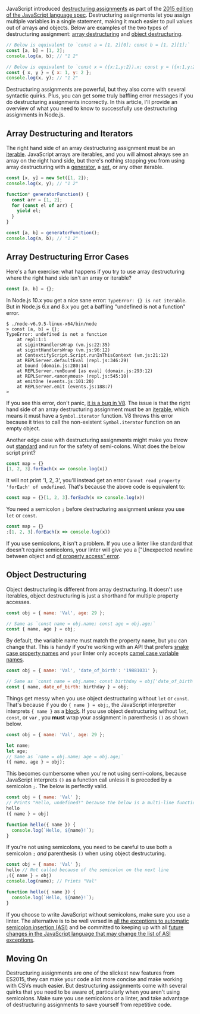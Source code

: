 JavaScript introduced [destructuring assignments](https://developer.mozilla.org/en-US/docs/Web/JavaScript/Reference/Operators/Destructuring_assignment) as part of the [2015 edition of the JavaScript language spec](https://www.ecma-international.org/ecma-262/6.0/). Destructuring assignments let you assign multiple variables in a single statement, making it much easier to pull values out of arrays and objects.
Below are examples of the two types of destructuring assignment: [array destructuring](https://developer.mozilla.org/en-US/docs/Web/JavaScript/Reference/Operators/Destructuring_assignment#Array_destructuring) and [object destructuring](https://developer.mozilla.org/en-US/docs/Web/JavaScript/Reference/Operators/Destructuring_assignment#Object_destructuring).

```javascript
// Below is equivalent to `const a = [1, 2][0]; const b = [1, 2][1];`
const [a, b] = [1, 2];
console.log(a, b); // "1 2"

// Below is equivalent to `const x = ({x:1,y:2}).x; const y = ({x:1,y:2}).y;`
const { x, y } = { x: 1, y: 2 };
console.log(x, y); // "1 2"
```

Destructuring assignments are powerful, but they also come with several
syntactic quirks. Plus, you can get some truly baffling error
messages if you do destructuring assignments incorrectly. In this article,
I'll provide an overview of what you need to know to successfully use
destructuring assignments in Node.js.

Array Destructuring and Iterators
---------------------------------

The right hand side of an array destructuring assignment must be an
[iterable](https://developer.mozilla.org/en-US/docs/Web/JavaScript/Guide/Iterators_and_Generators#Iterables). JavaScript arrays are iterables, and you will
almost always see an array on the right hand side, but there's nothing stopping you from
using array destructuring with a [generator](http://es2015generators.com/),
a [set](https://developer.mozilla.org/en-US/docs/Web/JavaScript/Reference/Global_Objects/Set), or any other iterable.

```javascript
const [x, y] = new Set([1, 2]);
console.log(x, y); // "1 2"

function* generatorFunction() {
  const arr = [1, 2];
  for (const el of arr) {
    yield el;
  }
}

const [a, b] = generatorFunction();
console.log(a, b); // "1 2"
```

Array Destructuring Error Cases
-------------------------------

Here's a fun exercise: what happens if you try to use array destructuring where
the right hand side isn't an array or iterable?

```javascript
const [a, b] = {};
```

In Node.js 10.x you get a nice sane error: `TypeError: {} is not iterable`. But in Node.js 6.x and 8.x you get a baffling "undefined is not a function" error.

```
$ ./node-v6.9.5-linux-x64/bin/node
> const [a, b] = {};
TypeError: undefined is not a function
    at repl:1:1
    at sigintHandlersWrap (vm.js:22:35)
    at sigintHandlersWrap (vm.js:96:12)
    at ContextifyScript.Script.runInThisContext (vm.js:21:12)
    at REPLServer.defaultEval (repl.js:346:29)
    at bound (domain.js:280:14)
    at REPLServer.runBound [as eval] (domain.js:293:12)
    at REPLServer.<anonymous> (repl.js:545:10)
    at emitOne (events.js:101:20)
    at REPLServer.emit (events.js:188:7)
>
```

If you see this error, don't panic, [it is a bug in V8](https://bugs.chromium.org/p/v8/issues/detail?id=5532). The issue is that
the right hand side of an array destructuring assignment must be an [iterable](http://thecodebarbarian.com/getting-started-with-async-iterators-in-node-js.html#your-first-async-iterator), which means it must have a `Symbol.iterator` function. V8 throws this error because it tries to call the
non-existent `Symbol.iterator` function on an empty object.

Another edge case with destructuring assignments might make you throw out
[standard](http://npmjs.com/package/standard) and run for the safety of semi-colons. What does the below script print?

```javascript
const map = {}
[1, 2, 3].forEach(x => console.log(x))
```

It will not print '1, 2, 3', you'll instead get an error `Cannot read property 'forEach' of undefined`. That's because the above code is equivalent to:

```javascript
const map = {}[1, 2, 3].forEach(x => console.log(x))
```

You need a semicolon `;` before destructuring assignment _unless_ you use `let`
or `const`.

```javascript
const map = {}
;[1, 2, 3].forEach(x => console.log(x))
```

If you use semicolons, it isn't a problem. If you use a linter like standard
that doesn't require semicolons,
your linter will give you a ["Unexpected newline between object and [ of property access" error](https://eslint.org/docs/2.0.0/rules/no-unexpected-multiline).

Object Destructuring
--------------------

Object destructuring is different from array destructuring. It doesn't use
iterables, object destructuring is just a shorthand for multiple property
accesses.

```javascript
const obj = { name: 'Val', age: 29 };

// Same as `const name = obj.name; const age = obj.age;`
const { name, age } = obj;
```

By default, the variable name must match the property name, but you can
change that. This is handy if you're working with an API that prefers
[snake case property names](https://en.wikipedia.org/wiki/Snake_case) and
your linter only accepts [camel case variable names](https://en.wikipedia.org/wiki/Camel_case).

```javascript
const obj = { name: 'Val', 'date_of_birth': '19881031' };

// Same as `const name = obj.name; const birthday = obj['date_of_birth'];`
const { name, date_of_birth: birthday } = obj;
```

Things get messy when you use object destructuring without `let` or `const`.
That's because if you do `{ name } = obj;`, the JavaScript interpretter
interprets `{ name }` as a [block](https://developer.mozilla.org/en-US/docs/Web/JavaScript/Reference/Statements/block). If you use object destructuring without `let`, `const`, or `var` , you **must** wrap your assignment in parenthesis `()` as shown below.

```javascript
const obj = { name: 'Val', age: 29 };

let name;
let age;
// Same as `name = obj.name; age = obj.age;`
({ name, age } = obj);
```

This becomes cumbersome when you're not using semi-colons, because JavaScript
interprets `()` as a function call unless it is preceded by a semicolon `;`.
The below is perfectly valid.

```javascript
const obj = { name: 'Val' };
// Prints "Hello, undefined!" because the below is a multi-line function call
hello
({ name } = obj)

function hello({ name }) {
  console.log(`Hello, ${name}!`);
}
```

If you're not using semicolons, you need to be careful to use both a semicolon `;` _and_ parenthesis `()` when using object destructuring.

```javascript
const obj = { name: 'Val' };
hello // Not called because of the semicolon on the next line
;({ name } = obj)
console.log(name); // Prints "Val"

function hello({ name }) {
  console.log(`Hello, ${name}!`);
}
```

If you choose to write JavaScript without semicolons, make sure you use a
linter. The alternative is to be well versed in [all the exceptions to automatic semicolon insertion (ASI)](https://eslint.org/docs/2.0.0/rules/no-unexpected-multiline) and
be committed to keeping up with all [future changes in the JavaScript language that may change the list of ASI exceptions](https://github.com/tc39/ecma262/pull/1062#issuecomment-357039873).

Moving On
---------

Destructuring assignments are one of the slickest new features from ES2015,
they can make your code a lot more concise and make working with CSVs much easier. But destructuring assignments come with several quirks that you
need to be aware of, particularly when you aren't using semicolons. Make
sure you use semicolons or a linter, and take advantage of destructuring
assignments to save yourself from repetitive code.

